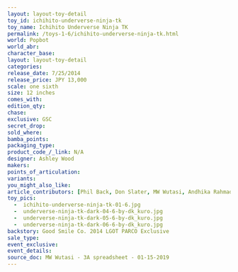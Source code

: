 ```yaml
---
layout: layout-toy-detail 
toy_id: ichihito-underverse-ninja-tk
toy_name: Ichihito Underverse Ninja TK
permalink: /toys-1-6/ichihito-underverse-ninja-tk.html
world: Popbot
world_abr: 
character_base: 
layout: layout-toy-detail
categories: 
release_date: 7/25/2014
release_price: JPY 13,000 
scale: one sixth
size: 12 inches
comes_with: 
edition_qty: 
chase: 
exclusive: GSC
secret_drop: 
sold_where: 
bamba_points: 
packaging_type: 
product_code_/_link: N/A
designer: Ashley Wood
makers: 
points_of_articulation: 
variants: 
you_might_also_like: 
article_contributors: [Phil Back, Don Slater, MW Wutasi, Andhika Rahmaditya]
toy_pics: 
  -  ichihito-underverse-ninja-tk-01-6.jpg
  -  underverse-ninja-tk-dark-04-6-by-dk_kuro.jpg
  -  underverse-ninja-tk-dark-05-6-by-dk_kuro.jpg
  -  underverse-ninja-tk-dark-06-6-by-dk_kuro.jpg
backstory: Good Smile Co. 2014 LGOT PARCO Exclusive
sale_type: 
event_exclusive: 
event_details: 
source_doc: MW Wutasi - 3A spreadsheet - 01-15-2019
---
```

